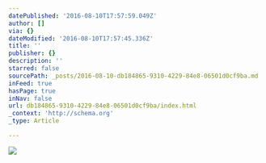 ```yaml
---
datePublished: '2016-08-10T17:57:59.049Z'
author: []
via: {}
dateModified: '2016-08-10T17:57:45.336Z'
title: ''
publisher: {}
description: ''
starred: false
sourcePath: _posts/2016-08-10-db184865-9310-4229-84e8-06501d0cf9ba.md
inFeed: true
hasPage: true
inNav: false
url: db184865-9310-4229-84e8-06501d0cf9ba/index.html
_context: 'http://schema.org'
_type: Article

---
```

![](https://the-grid-user-content.s3-us-west-2.amazonaws.com/42439f7f-c6de-47f7-8eb7-7efb14d43f21.jpg)